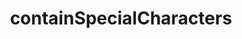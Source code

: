 ---
slug: containSpecialCharacters
title: containSpecialCharacters
description: required validator
---